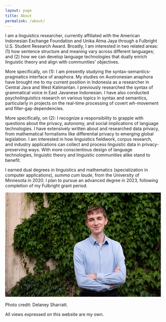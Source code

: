 ```yaml
---
layout: page
title: About
permalink: /about/
---
```


I am a linguistics researcher, currently affiliated with the American Indonesian Exchange Foundation and Unika Atma Jaya through a Fulbright U.S. Student Research Award. Broadly, I am interested in two related areas: (1) how sentence structure and meaning vary across different languages; and (2) how we can develop language technologies that dually enrich linguistic theory and align with communities' objectives.

More specifically, on (1): I am presently studying the syntax-semantics-pragmatics interface of anaphora. My studies on Austronesian anaphora have brought me to my current position in Indonesia as a researcher in Central Java and West Kalimantan. I previously researched the syntax of grammatical voice in East Javanese Indonesian. I have also conducted psycholinguistics research on various topics in syntax and semantics, particularly in projects on the real-time processing of covert *wh*-movement and filler-gap dependencies.

More specifically, on (2): I recognize a responsibility to grapple with questions about the privacy, autonomy, and social implications of language technologies. I have extensively written about and researched data privacy, from mathematical formalisms like differential privacy to emerging global legislation. I am interested in how linguistics fieldwork, corpus research, and industry applications can collect and process linguistic data in privacy-preserving ways. With more conscientious design of language technologies, linguistic theory and linguistic communities alike stand to benefit.

I earned dual degrees in linguistics and mathematics (specialization in computer applications), *summa cum laude*, from the University of Minnesota in 2020. I plan to pursue an advanced degree in 2023, following completion of my Fulbright grant period.

![Austin is standing and smiling in front of a wall of ivy.](https://github.com/austinwkraft/austinwkraft.github.io/blob/gh-pages/docs/AustinKraft-2-Compressed.jpg?raw=true)

Photo credit: Delaney Sharratt.

All views expressed on this website are my own.
